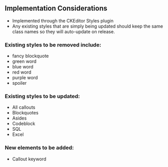 ## Implementation Considerations

- Implemented through the CKEditor Styles plugin
- Any existing styles that are simply being updated should keep the same class names so they will auto-update on release.

### Existing styles to be removed include:

- fancy blockquote 
- green word
- blue word
- red word
- purple word
- spoiler 

### Existing styles to be updated:

- All callouts
- Blockquotes
- Asides
- Codeblock
- SQL
- Excel


### New elements to be added: 

- Callout keyword
